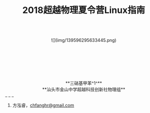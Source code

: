 # <center>2018超越物理夏令营Linux指南</center>
<br>
<br>
<br>
<center>![](img/139596295633445.png)</center>
<!--TODO:插入超越图片-->
<br>
<br>
<br>
<br>
<br>
<br>
<br>
<center>**三硝基甲苯^1^**</center>
<center>**汕头市金山中学超越科技创新社物理组**</center>
<!--TODO:添加图片-->
_ _ _

1. 方泓睿，chfanghr@gmail.com